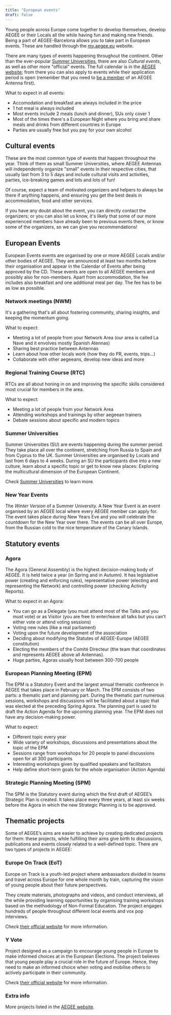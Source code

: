 ```yaml
---
title: "European events"
draft: false
---
```


Young people across Europe come together to develop themselves, develop AEGEE or their Locals all the while having fun and making new friends. Being a part of AEGEE-Barcelona allows you to take part in European events. These are handled through the [my.aegee.eu](https://my.aegee.eu) website.

There are many types of events happening throughout the continent. Other than the ever-popular [Summer Universities](/summer-universities), there are also _Cultural events_, as well as other more "official" events. The full calendar is in the [AEGEE website](https://my.aegee.eu/calendar); from there you can also apply to events while their application period is open (remember that you need to [be a member](/become-a-member) of an AEGEE Antenna first).

What to expect in all events:
* Accomodation and breakfast are always included in the price
* 1 hot meal is always included
* Most events include 2 meals (lunch and dinner), SUs only cover 1
* Most of the times there's a European Night where you bring and share meals and drinks from different countries in Europe
* Parties are usually free but you pay for your own alcohol

## Cultural events

These are the most common type of events that happen throughout the year. Think of them as small Summer Universities, where AEGEE Antennas will independently organize "small" events in their respective cities, that usually last from 3 to 5 days and include cultural visits and activities, parties, ice-breaking games and lots and lots of fun!

Of course, expect a team of motivated organizers and helpers to always be there if anything happens, and ensuring you get the best deals in accommodation, food and other services.

If you have any doubt about the event, you can directly contact the organizers; or you can also let us know, it's likely that some of our more experienced members have already been to previous events there, or know some of the organizers, so we can give you recommendations!

## European Events

European Events events are organised by one or more AEGEE Locals and/or other bodies of AEGEE. They are announced at least two months before their organisation and appear in the Calendar of Events after being approved by the CD. These events are open to all AEGEE members and possibly also for non-members. Apart from accommodation, the fee includes also breakfast and one additional meal per day. The fee has to be as low as possible. 

### Network meetings (NWM)

It's a gathering that's all about fostering community, sharing insights, and keeping the momentum going.

What to expect:
* Meeting a lot of people from your Network Area (our area is called La Nave and it envolves mostly Spanish Atennas)
* Sharing best practice between Antennas
* Learn about how other locals work (how they do PR, events, trips...)
* Collaborate with other aegeeans, develop new ideas and more

### Regional Training Course (RTC)

RTCs are all about honing in on and improving the specific skills considered most crucial for members in the area.

What to expect:
* Meeting a lot of people from your Network Area
* Attending workshops and trainings by other aegeean trainers
* Debate sessions about specific and modern topics

### Summer Universities

Summer Universities (SU) are events happening during the summer period. They take place all over the continent, stretching from Russia to Spain and from Cyprus to the UK. Summer Universities are organised by Locals and last from 6 days to 4 weeks. During an SU the participants dive into a new culture, learn about a specific topic or get to know new places: Exploring the multicultural dimension of the European Continent. 

Check [Summer Universities](/summer-universities) to learn more.

### New Year Events

The _Winter Version_ of a Summer University. A New Year Event is an event organised by an AEGEE local where every AEGEE member can apply for. The event takes place during New Years Eve and you will celebrate the countdown for the New Year over there. The events can be all over Europe, from the Russian cold to the nice temperature of the Canary Islands.

## Statutory events

### Agora

The Agora (General Assembly) is the highest decision-making body of AEGEE. It is held twice a year (in Spring and in Autumn). It has legislative power (creating and enforcing rules), representative power (electing and representing the Network) and controlling power (checking Activity Reports).  

What to expect in an Agora:
* You can go as a Delegate (you must attend most of the Talks and you must vote) or as Visitor (you are free to enter/leave all talks but you can't either vote or attend voting sessions)
* Voting new rules (like a real parliament)
* Voting upon the future development of the association
* Deciding about modifying the Statutes of AEGEE-Europe (AEGEE constitution)
* Electing the members of the Comité Directeur (the team that coordinates and represents AEGEE above all Antennas).
* Huge parties, Agoras usually host between 300-700 people

### European Planning Meeting (EPM)

The EPM is a Statutory Event and the largest annual thematic conference in AEGEE that takes place in February or March. The EPM consists of two parts: a thematic part and planning part. During the thematic part numerous sessions, workshops and discussions will be facilitated about a topic that was elected at the preceding Spring Agora. The planning part is used to draft the Action Agenda for the upcoming planning year. The EPM does not have any decision-making power.

What to expect:
* Different topic every year
* Wide variety of workshops, discussions and presentations about the topic of the EPM
* Sessions range from workshops for 20 people to panel discussions open for all 300 participants
* Interesting workshops given by qualified speakers and facilitators
* Help define short-term goals for the whole organisation (Action Agenda)

### Strategic Planning Meeting (SPM)

The SPM is the Statutory event during which the first draft of AEGEE’s Strategic Plan is created. It takes place every three years, at least six weeks before the Agora in which the new Strategic Planning is to be approved.

## Thematic projects

Some of AEGEE’s aims are easier to achieve by creating dedicated projects for them: these projects, while fulfilling their aims give birth to discussions, publications and events closely related to a well-defined topic. There are two types of projects in AEGEE: 

### Europe On Track (EoT)

Europe on Track is a youth-led project where ambassadors divided in teams and travel across Europe for one whole month by train, capturing the vision of young people about their future perspectives. 

They create materials, photographs and videos, and conduct interviews, all the while providing learning opportunities by organising training workshops based on the methodology of Non-Formal Education. The project engages hundreds of people throughout different local events and vox pop interviews.

Check [their official website](https://www.europeontrack.org/) for more information.

### Y Vote

Project designed as a campaign to encourage young people in Europe to make informed choices at in the European Elections. The project believes that young people play a crucial role in the future of Europe. Hence, they need to make an informed choice when voting and mobilise others to actively participate in their community.

Check [their official website](https://yvote.eu/) for more information.

### Extra info
More projects listed in the [AEGEE website](https://www.aegee.org/about-aegee/).
